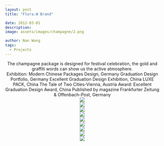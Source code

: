 ```yaml
---
layout: post
title: "Flora.W Brand"

date: 2012-03-01
description:
image: assets/images/champagne/2.png

author: Nan Wang
tags:
  - Projects
---
```


<div class="section-padding bg-white" align="center">
The champagne package is designed for festival celebration, the gold and graffiti words can show us the active atmosphere.
<br>
Exhibition: Modern Chinese Packages Design, Germany
Graduation Design Portfolio, Germany
Excellent Graduation Design Exhibition, China
LUXE PACK, China
The Tale of Two Cities-Vienna, Austria
Award: Excellent Graduation Design Award, China
Published by magazine Frankfurter Zeitung & Offenbach-Post, Germany
</div>

<div class="section-padding" align="center">
<img source type="img/png" src="{{ "assets/images/champagne/1.png" | relative_url }}"/>
</div>

<div class="section-padding" align="center">
<img source type="img/png" src="{{ "assets/images/champagne/2.png" | relative_url }}"/>
</div>
<div class="section-padding" align="center">
<img source type="img/png" src="{{ "assets/images/champagne/3.png" | relative_url }}"/>
</div>
<div class="section-padding" align="center">
<img source type="img/png" src="{{ "assets/images/champagne/4.png" | relative_url }}"/>
</div>
<div class="section-padding" align="center">
<img source type="img/png" src="{{ "assets/images/champagne/5.png" | relative_url }}"/>
</div>
<div class="section-padding" align="center">
<img source type="img/png" src="{{ "assets/images/champagne/6.png" | relative_url }}"/>
</div><div class="section-padding" align="center">
<img source type="img/png" src="{{ "assets/images/champagne/7.png" | relative_url }}"/>
</div><div class="section-padding" align="center">
<img source type="img/png" src="{{ "assets/images/champagne/8.png" | relative_url }}"/>
</div><div class="section-padding" align="center">
<img source type="img/png" src="{{ "assets/images/champagne/9.png" | relative_url }}"/>
</div>
